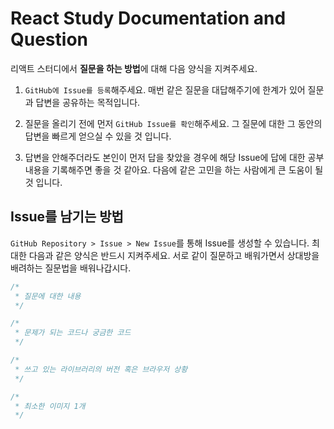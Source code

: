 # React Study Documentation and Question

리액트 스터디에서 **질문을 하는 방법**에 대해 다음 양식을 지켜주세요.

1.  `GitHub에 Issue를 등록`해주세요. 매번 같은 질문을 대답해주기에 한계가 있어 질문과 답변을 공유하는 목적입니다.

2.  질문을 올리기 전에 먼저 `GitHub Issue를 확인`해주세요. 그 질문에 대한 그 동안의 답변을 빠르게 얻으실 수 있을 것 입니다.

3.  답변을 안해주더라도 본인이 먼저 답을 찾았을 경우에 해당 Issue에 답에 대한 공부 내용을 기록해주면 좋을 것 같아요. 다음에 같은 고민을 하는 사람에게 큰 도움이 될 것 입니다.

## Issue를 남기는 방법

`GitHub Repository > Issue > New Issue`를 통해 Issue를 생성할 수 있습니다. 최대한 다음과 같은 양식은 반드시 지켜주세요. 서로 같이 질문하고 배워가면서 상대방을 배려하는 질문법을 배워나갑시다.

```typescript
/*
 * 질문에 대한 내용
 */

/*
 * 문제가 되는 코드나 궁금한 코드
 */

/*
 * 쓰고 있는 라이브러리의 버전 혹은 브라우저 상황
 */

/*
 * 최소한 이미지 1개
 */
```
